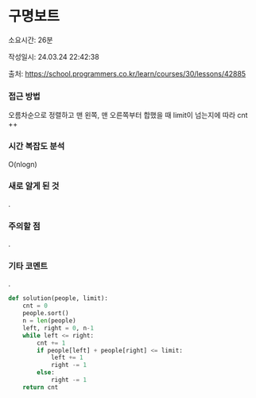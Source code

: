 # 구명보트

소요시간: 26분

작성일시: 24.03.24 22:42:38

출처: https://school.programmers.co.kr/learn/courses/30/lessons/42885

### 접근 방법
오름차순으로 정렬하고 맨 왼쪽, 맨 오른쪽부터 합했을 때 limit이 넘는지에 따라 cnt ++

### 시간 복잡도 분석
O(nlogn)

### 새로 알게 된 것
.

### 주의할 점
.

### 기타 코멘트
.

```python
def solution(people, limit):
    cnt = 0
    people.sort()
    n = len(people)
    left, right = 0, n-1
    while left <= right:
        cnt += 1
        if people[left] + people[right] <= limit:
            left += 1
            right -= 1
        else:
            right -= 1
    return cnt
```
